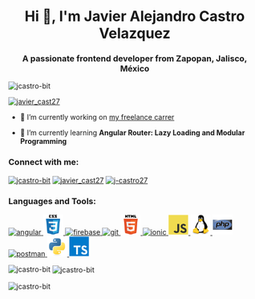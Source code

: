 <h1 align="center">Hi 👋, I'm Javier Alejandro Castro Velazquez</h1>
<h3 align="center">A passionate frontend developer from Zapopan, Jalisco, México</h3>

<p align="left"> <img src="https://komarev.com/ghpvc/?username=jcastro-bit&label=Profile%20views&color=0e75b6&style=flat" alt="jcastro-bit" /> </p>

<p align="left"> <a href="https://twitter.com/javier_cast27" target="blank"><img src="https://img.shields.io/twitter/follow/javier_cast27?logo=twitter&style=for-the-badge" alt="javier_cast27" /></a> </p>

- 🔭 I’m currently working on [my freelance carrer](https://casttro.mx)

- 🌱 I’m currently learning **Angular Router: Lazy Loading and Modular Programming**

<h3 align="left">Connect with me:</h3>
<p align="left">
<a href="https://codepen.io/jcastro-bit" target="blank"><img align="center" src="https://raw.githubusercontent.com/rahuldkjain/github-profile-readme-generator/master/src/images/icons/Social/codepen.svg" alt="jcastro-bit" height="30" width="40" /></a>
<a href="https://twitter.com/javier_cast27" target="blank"><img align="center" src="https://raw.githubusercontent.com/rahuldkjain/github-profile-readme-generator/master/src/images/icons/Social/twitter.svg" alt="javier_cast27" height="30" width="40" /></a>
<a href="https://linkedin.com/in/j-castro27" target="blank"><img align="center" src="https://raw.githubusercontent.com/rahuldkjain/github-profile-readme-generator/master/src/images/icons/Social/linked-in-alt.svg" alt="j-castro27" height="30" width="40" /></a>
</p>

<h3 align="left">Languages and Tools:</h3>
<p align="left"> <a href="https://angular.io" target="_blank" rel="noreferrer"> <img src="https://angular.io/assets/images/logos/angular/angular.svg" alt="angular" width="40" height="40"/> </a> <a href="https://www.w3schools.com/css/" target="_blank" rel="noreferrer"> <img src="https://raw.githubusercontent.com/devicons/devicon/master/icons/css3/css3-original-wordmark.svg" alt="css3" width="40" height="40"/> </a> <a href="https://firebase.google.com/" target="_blank" rel="noreferrer"> <img src="https://www.vectorlogo.zone/logos/firebase/firebase-icon.svg" alt="firebase" width="40" height="40"/> </a> <a href="https://git-scm.com/" target="_blank" rel="noreferrer"> <img src="https://www.vectorlogo.zone/logos/git-scm/git-scm-icon.svg" alt="git" width="40" height="40"/> </a> <a href="https://www.w3.org/html/" target="_blank" rel="noreferrer"> <img src="https://raw.githubusercontent.com/devicons/devicon/master/icons/html5/html5-original-wordmark.svg" alt="html5" width="40" height="40"/> </a> <a href="https://ionicframework.com" target="_blank" rel="noreferrer"> <img src="https://upload.wikimedia.org/wikipedia/commons/d/d1/Ionic_Logo.svg" alt="ionic" width="40" height="40"/> </a> <a href="https://developer.mozilla.org/en-US/docs/Web/JavaScript" target="_blank" rel="noreferrer"> <img src="https://raw.githubusercontent.com/devicons/devicon/master/icons/javascript/javascript-original.svg" alt="javascript" width="40" height="40"/> </a> <a href="https://www.linux.org/" target="_blank" rel="noreferrer"> <img src="https://raw.githubusercontent.com/devicons/devicon/master/icons/linux/linux-original.svg" alt="linux" width="40" height="40"/> </a> <a href="https://www.php.net" target="_blank" rel="noreferrer"> <img src="https://raw.githubusercontent.com/devicons/devicon/master/icons/php/php-original.svg" alt="php" width="40" height="40"/> </a> <a href="https://postman.com" target="_blank" rel="noreferrer"> <img src="https://www.vectorlogo.zone/logos/getpostman/getpostman-icon.svg" alt="postman" width="40" height="40"/> </a> <a href="https://www.python.org" target="_blank" rel="noreferrer"> <img src="https://raw.githubusercontent.com/devicons/devicon/master/icons/python/python-original.svg" alt="python" width="40" height="40"/> </a> <a href="https://www.typescriptlang.org/" target="_blank" rel="noreferrer"> <img src="https://raw.githubusercontent.com/devicons/devicon/master/icons/typescript/typescript-original.svg" alt="typescript" width="40" height="40"/> </a> </p>

<p><img align="left" src="https://github-readme-stats.vercel.app/api/top-langs?username=jcastro-bit&show_icons=true&locale=en&layout=compact" alt="jcastro-bit" /></p>

<p>&nbsp;<img align="center" src="https://github-readme-stats.vercel.app/api?username=jcastro-bit&show_icons=true&locale=en" alt="jcastro-bit" /></p>

<p><img align="center" src="https://github-readme-streak-stats.herokuapp.com/?user=jcastro-bit&" alt="jcastro-bit" /></p>

<!---
JCastro-bit/JCastro-bit is a ✨ special ✨ repository because its `README.md` (this file) appears on your GitHub profile.
You can click the Preview link to take a look at your changes.
--->
